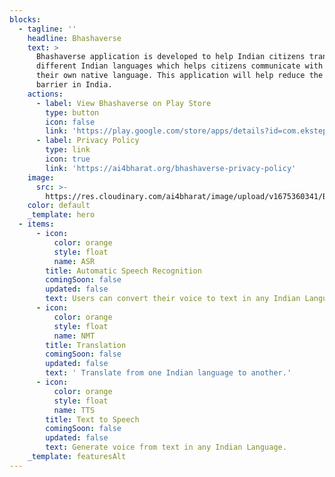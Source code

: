 ```yaml
---
blocks:
  - tagline: ''
    headline: Bhashaverse
    text: >
      Bhashaverse application is developed to help Indian citizens translate
      different Indian languages which helps citizens communicate with others in
      their own native language. This application will help reduce the language
      barrier in India.
    actions:
      - label: View Bhashaverse on Play Store
        type: button
        icon: false
        link: 'https://play.google.com/store/apps/details?id=com.ekstep.bhashaverse'
      - label: Privacy Policy
        type: link
        icon: true
        link: 'https://ai4bharat.org/bhashaverse-privacy-policy'
    image:
      src: >-
        https://res.cloudinary.com/ai4bharat/image/upload/v1675360341/Bhashaverse1_k4c61u.webp
    color: default
    _template: hero
  - items:
      - icon:
          color: orange
          style: float
          name: ASR
        title: Automatic Speech Recognition
        comingSoon: false
        updated: false
        text: Users can convert their voice to text in any Indian Language.
      - icon:
          color: orange
          style: float
          name: NMT
        title: Translation
        comingSoon: false
        updated: false
        text: ' Translate from one Indian language to another.'
      - icon:
          color: orange
          style: float
          name: TTS
        title: Text to Speech
        comingSoon: false
        updated: false
        text: Generate voice from text in any Indian Language.
    _template: featuresAlt
---
```


